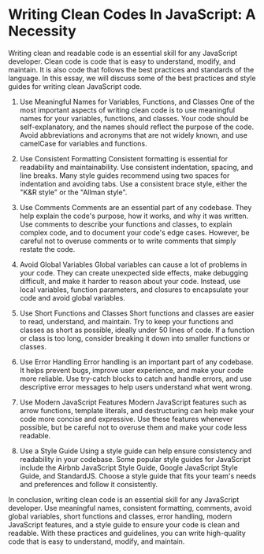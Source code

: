 # Writing Clean Codes In JavaScript: A Necessity

Writing clean and readable code is an essential skill for any JavaScript developer. Clean code is code that is easy to understand, modify, and maintain. It is also code that follows the best practices and standards of the language. In this essay, we will discuss some of the best practices and style guides for writing clean JavaScript code.

1. Use Meaningful Names for Variables, Functions, and Classes
One of the most important aspects of writing clean code is to use meaningful names for your variables, functions, and classes. Your code should be self-explanatory, and the names should reflect the purpose of the code. Avoid abbreviations and acronyms that are not widely known, and use camelCase for variables and functions.

2. Use Consistent Formatting
Consistent formatting is essential for readability and maintainability. Use consistent indentation, spacing, and line breaks. Many style guides recommend using two spaces for indentation and avoiding tabs. Use a consistent brace style, either the "K&R style" or the "Allman style".

3. Use Comments
Comments are an essential part of any codebase. They help explain the code's purpose, how it works, and why it was written. Use comments to describe your functions and classes, to explain complex code, and to document your code's edge cases. However, be careful not to overuse comments or to write comments that simply restate the code.

4. Avoid Global Variables
Global variables can cause a lot of problems in your code. They can create unexpected side effects, make debugging difficult, and make it harder to reason about your code. Instead, use local variables, function parameters, and closures to encapsulate your code and avoid global variables.

5. Use Short Functions and Classes
Short functions and classes are easier to read, understand, and maintain. Try to keep your functions and classes as short as possible, ideally under 50 lines of code. If a function or class is too long, consider breaking it down into smaller functions or classes.

6. Use Error Handling
Error handling is an important part of any codebase. It helps prevent bugs, improve user experience, and make your code more reliable. Use try-catch blocks to catch and handle errors, and use descriptive error messages to help users understand what went wrong.

7. Use Modern JavaScript Features
Modern JavaScript features such as arrow functions, template literals, and destructuring can help make your code more concise and expressive. Use these features whenever possible, but be careful not to overuse them and make your code less readable.

8. Use a Style Guide
Using a style guide can help ensure consistency and readability in your codebase. Some popular style guides for JavaScript include the Airbnb JavaScript Style Guide, Google JavaScript Style Guide, and StandardJS. Choose a style guide that fits your team's needs and preferences and follow it consistently.

In conclusion, writing clean code is an essential skill for any JavaScript developer. Use meaningful names, consistent formatting, comments, avoid global variables, short functions and classes, error handling, modern JavaScript features, and a style guide to ensure your code is clean and readable. With these practices and guidelines, you can write high-quality code that is easy to understand, modify, and maintain.

